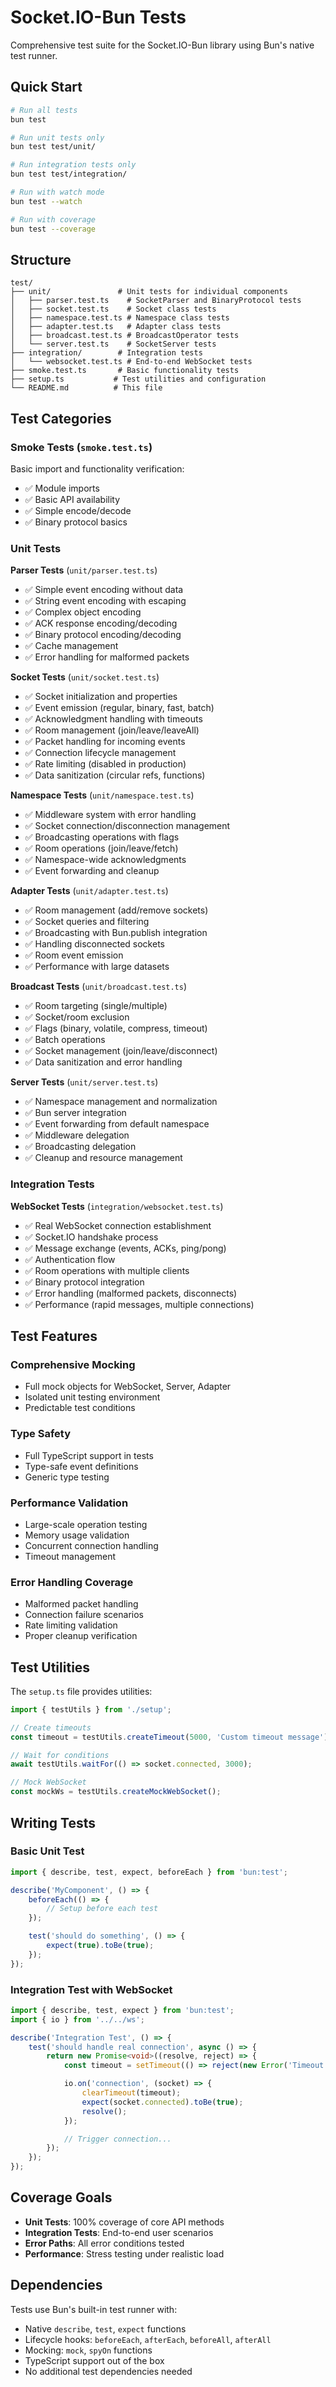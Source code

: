 # Socket.IO-Bun Tests

Comprehensive test suite for the Socket.IO-Bun library using Bun's native test runner.

## Quick Start

```bash
# Run all tests
bun test

# Run unit tests only
bun test test/unit/

# Run integration tests only
bun test test/integration/

# Run with watch mode
bun test --watch

# Run with coverage
bun test --coverage
```

## Structure

```
test/
├── unit/               # Unit tests for individual components
│   ├── parser.test.ts    # SocketParser and BinaryProtocol tests
│   ├── socket.test.ts    # Socket class tests
│   ├── namespace.test.ts # Namespace class tests
│   ├── adapter.test.ts   # Adapter class tests
│   ├── broadcast.test.ts # BroadcastOperator tests
│   └── server.test.ts    # SocketServer tests
├── integration/        # Integration tests
│   └── websocket.test.ts # End-to-end WebSocket tests
├── smoke.test.ts       # Basic functionality tests
├── setup.ts           # Test utilities and configuration
└── README.md          # This file
```

## Test Categories

### Smoke Tests (`smoke.test.ts`)

Basic import and functionality verification:

-   ✅ Module imports
-   ✅ Basic API availability
-   ✅ Simple encode/decode
-   ✅ Binary protocol basics

### Unit Tests

**Parser Tests** (`unit/parser.test.ts`)

-   ✅ Simple event encoding without data
-   ✅ String event encoding with escaping
-   ✅ Complex object encoding
-   ✅ ACK response encoding/decoding
-   ✅ Binary protocol encoding/decoding
-   ✅ Cache management
-   ✅ Error handling for malformed packets

**Socket Tests** (`unit/socket.test.ts`)

-   ✅ Socket initialization and properties
-   ✅ Event emission (regular, binary, fast, batch)
-   ✅ Acknowledgment handling with timeouts
-   ✅ Room management (join/leave/leaveAll)
-   ✅ Packet handling for incoming events
-   ✅ Connection lifecycle management
-   ✅ Rate limiting (disabled in production)
-   ✅ Data sanitization (circular refs, functions)

**Namespace Tests** (`unit/namespace.test.ts`)

-   ✅ Middleware system with error handling
-   ✅ Socket connection/disconnection management
-   ✅ Broadcasting operations with flags
-   ✅ Room operations (join/leave/fetch)
-   ✅ Namespace-wide acknowledgments
-   ✅ Event forwarding and cleanup

**Adapter Tests** (`unit/adapter.test.ts`)

-   ✅ Room management (add/remove sockets)
-   ✅ Socket queries and filtering
-   ✅ Broadcasting with Bun.publish integration
-   ✅ Handling disconnected sockets
-   ✅ Room event emission
-   ✅ Performance with large datasets

**Broadcast Tests** (`unit/broadcast.test.ts`)

-   ✅ Room targeting (single/multiple)
-   ✅ Socket/room exclusion
-   ✅ Flags (binary, volatile, compress, timeout)
-   ✅ Batch operations
-   ✅ Socket management (join/leave/disconnect)
-   ✅ Data sanitization and error handling

**Server Tests** (`unit/server.test.ts`)

-   ✅ Namespace management and normalization
-   ✅ Bun server integration
-   ✅ Event forwarding from default namespace
-   ✅ Middleware delegation
-   ✅ Broadcasting delegation
-   ✅ Cleanup and resource management

### Integration Tests

**WebSocket Tests** (`integration/websocket.test.ts`)

-   ✅ Real WebSocket connection establishment
-   ✅ Socket.IO handshake process
-   ✅ Message exchange (events, ACKs, ping/pong)
-   ✅ Authentication flow
-   ✅ Room operations with multiple clients
-   ✅ Binary protocol integration
-   ✅ Error handling (malformed packets, disconnects)
-   ✅ Performance (rapid messages, multiple connections)

## Test Features

### Comprehensive Mocking

-   Full mock objects for WebSocket, Server, Adapter
-   Isolated unit testing environment
-   Predictable test conditions

### Type Safety

-   Full TypeScript support in tests
-   Type-safe event definitions
-   Generic type testing

### Performance Validation

-   Large-scale operation testing
-   Memory usage validation
-   Concurrent connection handling
-   Timeout management

### Error Handling Coverage

-   Malformed packet handling
-   Connection failure scenarios
-   Rate limiting validation
-   Proper cleanup verification

## Test Utilities

The `setup.ts` file provides utilities:

```typescript
import { testUtils } from './setup';

// Create timeouts
const timeout = testUtils.createTimeout(5000, 'Custom timeout message');

// Wait for conditions
await testUtils.waitFor(() => socket.connected, 3000);

// Mock WebSocket
const mockWs = testUtils.createMockWebSocket();
```

## Writing Tests

### Basic Unit Test

```typescript
import { describe, test, expect, beforeEach } from 'bun:test';

describe('MyComponent', () => {
	beforeEach(() => {
		// Setup before each test
	});

	test('should do something', () => {
		expect(true).toBe(true);
	});
});
```

### Integration Test with WebSocket

```typescript
import { describe, test, expect } from 'bun:test';
import { io } from '../../ws';

describe('Integration Test', () => {
	test('should handle real connection', async () => {
		return new Promise<void>((resolve, reject) => {
			const timeout = setTimeout(() => reject(new Error('Timeout')), 5000);

			io.on('connection', (socket) => {
				clearTimeout(timeout);
				expect(socket.connected).toBe(true);
				resolve();
			});

			// Trigger connection...
		});
	});
});
```

## Coverage Goals

-   **Unit Tests**: 100% coverage of core API methods
-   **Integration Tests**: End-to-end user scenarios
-   **Error Paths**: All error conditions tested
-   **Performance**: Stress testing under realistic load

## Dependencies

Tests use Bun's built-in test runner with:

-   Native `describe`, `test`, `expect` functions
-   Lifecycle hooks: `beforeEach`, `afterEach`, `beforeAll`, `afterAll`
-   Mocking: `mock`, `spyOn` functions
-   TypeScript support out of the box
-   No additional test dependencies needed
